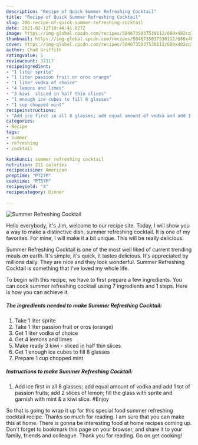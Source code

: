 ```yaml
---
description: "Recipe of Quick Summer Refreshing Cocktail"
title: "Recipe of Quick Summer Refreshing Cocktail"
slug: 206-recipe-of-quick-summer-refreshing-cocktail
date: 2021-02-12T10:44:41.827Z
image: https://img-global.cpcdn.com/recipes/5046735037530112/680x482cq70/summer-refreshing-cocktail-recipe-main-photo.jpg
thumbnail: https://img-global.cpcdn.com/recipes/5046735037530112/680x482cq70/summer-refreshing-cocktail-recipe-main-photo.jpg
cover: https://img-global.cpcdn.com/recipes/5046735037530112/680x482cq70/summer-refreshing-cocktail-recipe-main-photo.jpg
author: Chad Griffith
ratingvalue: 5
reviewcount: 37117
recipeingredient:
- "1 liter sprite"
- "1 liter passion fruit or oros orange"
- "1 liter vodka of choice"
- "4 lemons and limes"
- "3 kiwi  sliced in half thin slices"
- "1 enough ice cubes to fill 8 glasses"
- "1 cup chopped mint"
recipeinstructions:
- "Add ice first in all 8 glasses; add equal amount of vodka and add 1 tot of passion fruits; add 2 slices of lemon; fill the glass with sprite and garnish with mint &amp; a kiwi slice. #Enjoy"
categories:
- Recipe
tags:
- summer
- refreshing
- cocktail

katakunci: summer refreshing cocktail 
nutrition: 211 calories
recipecuisine: American
preptime: "PT27M"
cooktime: "PT57M"
recipeyield: "4"
recipecategory: Dinner

---
```



![Summer Refreshing Cocktail](https://img-global.cpcdn.com/recipes/5046735037530112/680x482cq70/summer-refreshing-cocktail-recipe-main-photo.jpg)

Hello everybody, it's Jim, welcome to our recipe site. Today, I will show you a way to make a distinctive dish, summer refreshing cocktail. It is one of my favorites. For mine, I will make it a bit unique. This will be really delicious.

Summer Refreshing Cocktail is one of the most well liked of current trending meals on earth. It's simple, it's quick, it tastes delicious. It's appreciated by millions daily. They are nice and they look wonderful. Summer Refreshing Cocktail is something that I've loved my whole life.




To begin with this recipe, we have to first prepare a few ingredients. You can cook summer refreshing cocktail using 7 ingredients and 1 steps. Here is how you can achieve it.

<!--inarticleads1-->

##### The ingredients needed to make Summer Refreshing Cocktail:

1. Take 1 liter sprite
1. Take 1 liter passion fruit or oros (orange)
1. Get 1 liter vodka of choice
1. Get 4 lemons and limes
1. Make ready 3 kiwi - sliced in half thin slices
1. Get 1 enough ice cubes to fill 8 glasses
1. Prepare 1 cup chopped mint




<!--inarticleads2-->

##### Instructions to make Summer Refreshing Cocktail:

1. Add ice first in all 8 glasses; add equal amount of vodka and add 1 tot of passion fruits; add 2 slices of lemon; fill the glass with sprite and garnish with mint &amp; a kiwi slice. #Enjoy




So that is going to wrap it up for this special food summer refreshing cocktail recipe. Thanks so much for reading. I am sure that you can make this at home. There is gonna be interesting food at home recipes coming up. Don't forget to bookmark this page on your browser, and share it to your family, friends and colleague. Thank you for reading. Go on get cooking!
